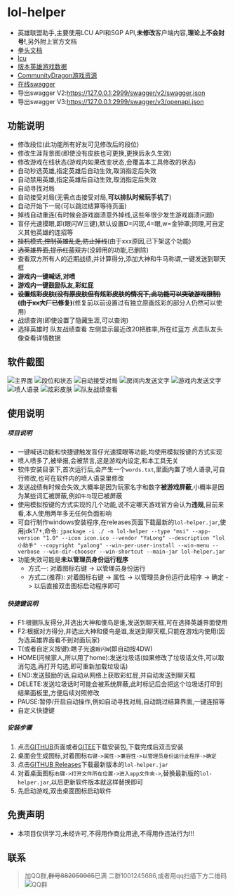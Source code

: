 # lol-helper
- 英雄联盟助手,主要使用LCU API和SGP API,**未修改**客户端内容,**理论上不会封号!**,另外附上官方文档
- [拳头文档](https://developer.riotgames.com/docs/lol/)
- [lcu](https://hextechdocs.dev/tag/lcu/)
- [版本英雄游戏数据](https://developer.riotgames.com/docs/lol#data-dragon_champions)
- [CommunityDragon游戏资源](https://github.com/CommunityDragon/Docs/blob/master/assets.md)
- [在线swagger](http://www.mingweisamuel.com/lcu-schema/tool/#/)
- 导出swagger V2:https://127.0.0.1:2999/swagger/v2/swagger.json
- 导出swagger V3:https://127.0.0.1:2999/swagger/v3/openapi.json

## 功能说明
- 修改段位(此功能所有好友可见修改后的段位)
- 修改生涯背景图(即使没有皮肤也可更换,更换后永久生效)
- 修改游戏在线状态(游戏内如果改变状态,会覆盖本工具修改的状态)
- 自动秒选英雄,指定英雄后自动生效,取消指定后失效
- 自动禁用英雄,指定英雄后自动生效,取消指定后失效
- 自动寻找对局
- 自动接受对局(无需点击接受对局,**可以排队时候玩手机了**)
- 自动开始下一局(可以跳过结算等待页面)
- 掉线自动重连(有时候会游戏崩溃意外掉线,这些年很少发生游戏崩溃问题)
- 盲仔光速摸眼,即(眼闪W三键),默认设置D=闪现,4=眼,w=金钟罩;同理,可自定义其他英雄的连招等
- ~~挂机模式,控制英雄乱走,防止掉线~~(由于xxx原因,已下架这个功能)
- ~~选英雄界面,提示红蓝双方~~(没卵用的功能,已删除)
- 查看双方所有人的近期战绩,并计算得分,添加大神和牛马称谓,一键发送到聊天框
- **游戏内一键喊话,对喷**
- **游戏内一键鼓励队友,彩虹屁**
- ~~**设置炫彩皮肤(没有原皮肤但有炫彩皮肤的情况下,此功能可以突破游戏限制)(由于xx大厂已修复)**~~(修复前以前设置过有独立原画炫彩的部分人仍然可以使用)
- 战绩查询(即使设置了隐藏生涯,可以查询)
- 选择英雄时 队友战绩查看 左侧显示最近改20把胜率,所在红蓝方 点击队友头像查看详情数据

## 软件截图
![主界面](https://github.com/4379711/lol-helper/raw/master/src/main/resources/assets/main.png)
![段位和状态](https://github.com/4379711/lol-helper/raw/master/src/main/resources/assets/01.jpg)
![自动接受对局](https://github.com/4379711/lol-helper/raw/master/src/main/resources/assets/02.jpg)
![房间内发送文字](https://github.com/4379711/lol-helper/raw/master/src/main/resources/assets/03.jpg)
![游戏内发送文字](https://github.com/4379711/lol-helper/raw/master/src/main/resources/assets/04.jpg)
![喷人语录](https://github.com/4379711/lol-helper/raw/master/src/main/resources/assets/05.png)
![炫彩皮肤](https://github.com/4379711/lol-helper/raw/master/src/main/resources/assets/6.png)
![队友战绩查看](https://github.com/4379711/lol-helper/raw/master/src/main/resources/assets/07.png)

## 使用说明
##### 项目说明
- 一键喊话功能和快捷键触发盲仔光速摸眼等功能,均使用模拟按键的方式实现
- 喷人喷多了,被举报,会被禁言,这是游戏内设定,和本工具无关
- 软件安装目录下,首次运行后,会产生一个`words.txt`,里面内置了喷人语录,可自行修改,也可在软件内的喷人语录里修改
- 发送战绩有时候会失效,大概率是因为玩家名字和数字**被游戏屏蔽**,小概率是因为某些词汇被屏蔽,例如`牛马`现已被屏蔽
- 使用模拟按键的方式实现的几个功能,说不定哪天游戏官方会认为**违规**,目前来看,本人使用两年多无任何负面影响
- 可自行制作windows安装程序,在releases页面下载最新的`lol-helper.jar`,使用jdk17+,命令:
  ```jpackage -i ./ -n lol-helper --type "msi" --app-version "1.0" --icon icon.ico --vendor "YaLong" --description "lol小助手" --copyright "yalong" --win-per-user-install --win-menu --verbose --win-dir-chooser --win-shortcut --main-jar lol-helper.jar```
- 功能失效可能是**未以管理员身份运行程序**
    - 方式一: 对着图标右键 -> 以管理员身份运行
    - 方式二(推荐): 对着图标右键 -> 属性 -> 以管理员身份运行此程序  -> 确定 -> 以后直接双击图标启动程序即可

##### 快捷键说明
- F1:根据队友得分,并选出大神和傻鸟是谁,发送到聊天框,可在选择英雄界面使用
- F2:根据对方得分,并选出大神和傻鸟是谁,发送到聊天框,只能在游戏内使用(因为选英雄界面看不到对面玩家)
- T(或者自定义按键):瞎子光速`眼闪W`(即自动按4DW)
- HOME(问候家人,所以用了home):发送垃圾话(如果修改了垃圾话文件,可以取消勾选,再打开勾选,即可重新加载垃圾话)
- END:发送鼓励的话,自动从网络上获取彩虹屁,并自动发送到聊天框
- DELETE:发送垃圾话时可能会被系统屏蔽,此时标记后会把这个垃圾话打印到结果面板里,方便后续对照修改
- PAUSE:暂停/开启自动操作,例如自动寻找对局,自动跳过结算界面,一键连招等
- 自定义快捷键

##### 安装步骤
1. 点击[GITHUB](https://github.com/4379711/lol-helper/releases/download/V7.1/lol-helper-7.1.msi)页面或者[GITEE](https://gitee.com/qq4379711/lol-helper/releases/download/V7.1/lol-helper-7.1.msi)下载安装包,下载完成后双击安装
2. 桌面会生成图标,对着图标`右键->属性->兼容性->以管理员身份运行此程序->确定`
3. 点击[GITHUB Releases](https://github.com/4379711/lol-helper/releases)下载最新版本的`lol-helper.jar`
4. 对着桌面图标`右键->打开文件所在位置->进入app文件夹->`,替换最新版的`lol-helper.jar`,以后更新软件版本就这样替换即可
5. 先启动游戏,双击桌面图标启动软件

## 免责声明
- 本项目仅供学习,未经许可,不得用作商业用途,不得用作违法行为!!!

## 联系
> 加QQ群,~~群号882050965~~已满 二群1001245686,或者用qq扫描下方二维码
![QQ群](https://github.com/4379711/lol-helper/raw/master/src/main/resources/assets/QR-Code.jpg)